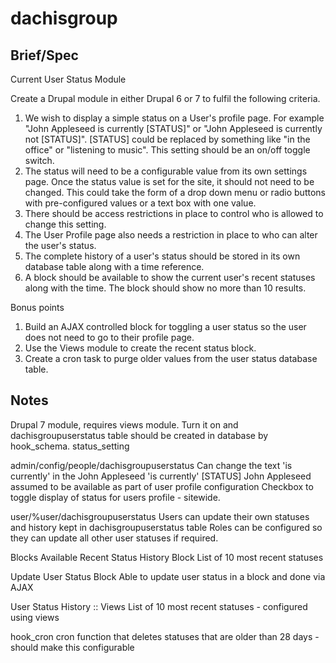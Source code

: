 dachisgroup
===========

Brief/Spec
----------

Current User Status Module

Create a Drupal module in either Drupal 6 or 7 to fulfil the following criteria.

1. We wish to display a simple status on a User's profile page. For example
"John Appleseed is currently [STATUS]" or "John Appleseed is currently not [STATUS]".
[STATUS] could be replaced by something like "in the office" or "listening to music".
This setting should be an on/off toggle switch.
2. The status will need to be a configurable value from its own settings page.
Once the status value is set for the site, it should not need to be changed. This
could take the form of a drop down menu or radio buttons with pre-configured values
or a text box with one value.
3. There should be access restrictions in place to control who is allowed to change this setting.
4. The User Profile page also needs a restriction in place to who can alter the user's status.
5. The complete history of a user's status should be stored in its own database
table along with a time reference.
6. A block should be available to show the current user's recent statuses along
with the time. The block should show no more than 10 results.

Bonus points

1. Build an AJAX controlled block for toggling a user status so the user does not
need to go to their profile page.
2. Use the Views module to create the recent status block.
3. Create a cron task to purge older values from the user status database table.



Notes
-----
Drupal 7 module, requires views module.
Turn it on and dachisgroupuserstatus table should be created in database by hook_schema.
status_setting

admin/config/people/dachisgroupuserstatus
Can change the text 'is currently' in the John Appleseed 'is currently' [STATUS]
John Appleseed assumed to be available as part of user profile configuration
Checkbox to toggle display of status for users profile - sitewide.

user/%user/dachisgroupuserstatus
Users can update their own statuses and history kept in dachisgroupuserstatus table
Roles can be configured so they can update all other user statuses if required.

Blocks Available
Recent Status History Block
List of 10 most recent statuses

Update User Status Block
Able to update user status in a block and done via AJAX

User Status History :: Views
List of 10 most recent statuses - configured using views

hook_cron
cron function that deletes statuses that are older than 28 days - should make this configurable


